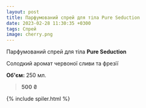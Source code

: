 ```yaml
---
layout: post
title: Парфумований спрей для тіла Pure Seduction
date: 2023-02-28 11:30:35 +0300
tags: Спрей
image: cherry.png
---
```


Парфумований спрей для тіла **Pure Seduction**


Солодкий аромат червоної сливи та фрезії


**Об'єм:** 250 мл.

>**500 ₴**

{% include spiler.html %}